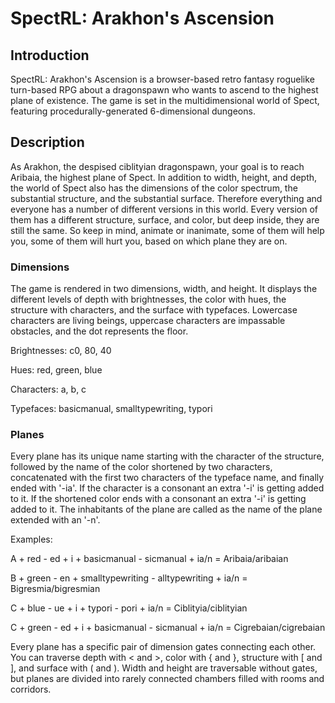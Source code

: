# SpectRL: Arakhon's Ascension

## Introduction

SpectRL: Arakhon's Ascension is a browser-based retro fantasy roguelike turn-based RPG about a dragonspawn who wants to ascend to the highest plane of existence. The game is set in the multidimensional world of Spect, featuring procedurally-generated 6-dimensional dungeons.

## Description

As Arakhon, the despised ciblityian dragonspawn, your goal is to reach Aribaia, the highest plane of Spect. In addition to width, height, and depth, the world of Spect also has the dimensions of the color spectrum, the substantial structure, and the substantial surface. Therefore everything and everyone has a number of different versions in this world. Every version of them has a different structure, surface, and color, but deep inside, they are still the same. So keep in mind, animate or inanimate, some of them will help you, some of them will hurt you, based on which plane they are on.

### Dimensions

The game is rendered in two dimensions, width, and height. It displays the different levels of depth with brightnesses, the color with hues, the structure with characters, and the surface with typefaces. Lowercase characters are living beings, uppercase characters are impassable obstacles, and the dot represents the floor.

Brightnesses: c0, 80, 40

Hues: red, green, blue

Characters: a, b, c

Typefaces: basicmanual, smalltypewriting, typori

### Planes

Every plane has its unique name starting with the character of the structure, followed by the name of the color shortened by two characters, concatenated with the first two characters of the typeface name, and finally ended with '-ia'. If the character is a consonant an extra '-i' is getting added to it. If the shortened color ends with a consonant an extra '-i' is getting added to it. The inhabitants of the plane are called as the name of the plane extended with an '-n'.

Examples:

A + red - ed + i + basicmanual - sicmanual + ia/n = Aribaia/aribaian

B + green - en + smalltypewriting - alltypewriting + ia/n = Bigresmia/bigresmian

C + blue - ue + i + typori - pori + ia/n = Ciblityia/ciblityian

C + green - ed + i + basicmanual - sicmanual + ia/n = Cigrebaian/cigrebaian

Every plane has a specific pair of dimension gates connecting each other. You can traverse depth with < and >, color with { and }, structure with [ and ], and surface with ( and ). Width and height are traversable without gates, but planes are divided into rarely connected chambers filled with rooms and corridors.
